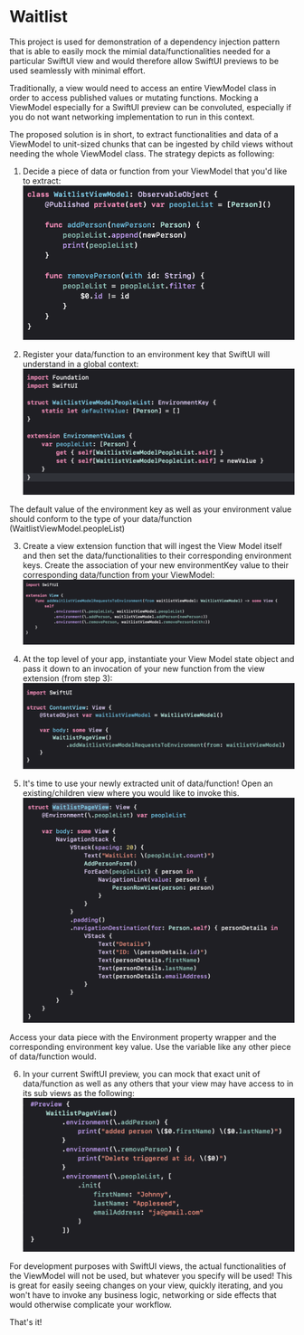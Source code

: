 # Waitlist

This project is used for demonstration of a dependency injection pattern that is able to
easily mock the mimial data/functionalities needed for a particular SwiftUI view and would
therefore allow SwiftUI previews to be used seamlessly with minimal effort.

Traditionally, a view would need to access an entire ViewModel class in order to access
published values or mutating functions. Mocking a ViewModel especially for a SwiftUI preview
can be convoluted, especially if you do not want networking implementation to run in this context.

The proposed solution is in short, to extract functionalities and data of a ViewModel
to unit-sized chunks that can be ingested by child views without needing the whole ViewModel
class. The strategy depicts as following:

1. Decide a piece of data or function from your ViewModel that you'd like to extract:
![alt text](Images/view_model.png)

2. Register your data/function to an environment key that SwiftUI will understand in a global context:
![alt text](Images/waitlist_view_model_people_list.png)

The default value of the environment key as well as your environment value should conform to 
the type of your data/function (WaitlistViewModel.peopleList)

3. Create a view extension function that will ingest the View Model itself and then set the data/functionalities to
their corresponding environment keys. Create the association of your new environmentKey value to their 
corresponding data/function from your ViewModel:
![alt text](Images/waitlist_view_model_view_extensions.png)

4. At the top level of your app, instantiate your View Model state object and pass it down to an invocation
of your new function from the view extension (from step 3):
![alt text](Images/content_view.png)

5. It's time to use your newly extracted unit of data/function! Open an existing/children view where you would
like to invoke this.
![alt text](Images/waitlist_page_view.png)

Access your data piece with the Environment property wrapper and the corresponding environment key value.
Use the variable like any other piece of data/function would.

6. In your current SwiftUI preview, you can mock that exact unit of data/function as well as any others that
your view may have access to in its sub views as the following:
![alt text](Images/waitlist_page_view_preview.png)

For development purposes with SwiftUI views, the actual functionalities of the ViewModel will not be used, but
whatever you specify will be used! This is great for easily seeing changes on your view, quickly iterating, and
you won't have to invoke any business logic, networking or side effects that would otherwise complicate your workflow.

That's it!
